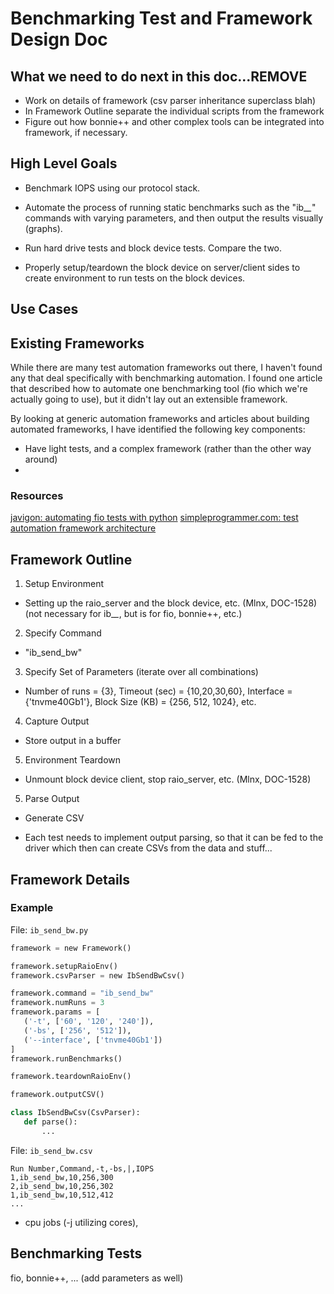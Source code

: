 # Benchmarking Test and Framework Design Doc

## What we need to do next in this doc...REMOVE

* Work on details of framework (csv parser inheritance superclass blah)
* In Framework Outline separate the individual scripts from the framework
* Figure out how bonnie++ and other complex tools can be integrated into framework, if necessary.

## High Level Goals

* Benchmark IOPS using our protocol stack.

* Automate the process of running static benchmarks such as the "ib_*_*" commands with varying parameters, and then output the results visually (graphs).

* Run hard drive tests and block device tests. Compare the two.

* Properly setup/teardown the block device on server/client sides to create environment to run tests on the block devices.

## Use Cases



## Existing Frameworks

While there are many test automation frameworks out there, I haven't found any that deal specifically with benchmarking automation. I found one article that described how to automate one benchmarking tool (fio which we're actually going to use), but it didn't lay out an extensible framework.

By looking at generic automation frameworks and articles about building automated frameworks, I have identified the following key components:

* Have light tests, and a complex framework (rather than the other way around)
* 

### Resources

[javigon: automating fio tests with python](http://javigon.com/2015/04/28/automating-fio-tests-with-python/)
[simpleprogrammer.com: test automation framework architecture](http://simpleprogrammer.com/2014/04/14/test-automation-framework-architecture/)

## Framework Outline

1. Setup Environment

  * Setting up the raio_server and the block device, etc. (Mlnx, DOC-1528) (not necessary for ib_*_*, but is for fio, bonnie++, etc.)

2. Specify Command

  * "ib_send_bw"

3. Specify Set of Parameters (iterate over all combinations)

  * Number of runs = {3}, Timeout (sec) = {10,20,30,60}, Interface = {'tnvme40Gb1'}, Block Size (KB) = {256, 512, 1024}, etc.

4. Capture Output

  * Store output in a buffer

5. Environment Teardown

  * Unmount block device client, stop raio_server, etc. (Mlnx, DOC-1528)

5. Parse Output

  * Generate CSV

  * Each test needs to implement output parsing, so that it can be fed to the driver which then can create CSVs from the data and stuff...


## Framework Details

### Example

File: `ib_send_bw.py`

```python
framework = new Framework()

framework.setupRaioEnv()
framework.csvParser = new IbSendBwCsv()

framework.command = "ib_send_bw"
framework.numRuns = 3
framework.params = [
   ('-t', ['60', '120', '240']),
   ('-bs', ['256', '512']),
   ('--interface', ['tnvme40Gb1'])
]
framework.runBenchmarks()

framework.teardownRaioEnv()

framework.outputCSV()

class IbSendBwCsv(CsvParser):
   def parse():
       ...
```

File: `ib_send_bw.csv`

```
Run Number,Command,-t,-bs,|,IOPS
1,ib_send_bw,10,256,300
2,ib_send_bw,10,256,302
1,ib_send_bw,10,512,412
...
```

* cpu jobs (-j utilizing cores), 

## Benchmarking Tests

fio, bonnie++, ... (add parameters as well)
